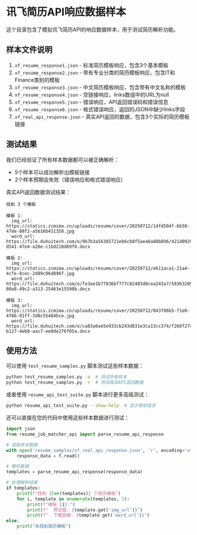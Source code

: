 # 讯飞简历API响应数据样本

这个目录包含了模拟讯飞简历API的响应数据样本，用于测试简历解析功能。

## 样本文件说明

1. `xf_resume_response1.json` - 标准简历模板响应，包含3个基本模板
2. `xf_resume_response2.json` - 带有专业分类的简历模板响应，包含IT和Finance类别的模板
3. `xf_resume_response3.json` - 中文简历模板响应，包含带有中文名称的模板
4. `xf_resume_response4.json` - 空链接响应，links数组中的URL为null
5. `xf_resume_response5.json` - 错误响应，API返回错误码和错误信息
6. `xf_resume_response6.json` - 格式错误响应，返回的JSON中缺少links字段
7. `xf_real_api_response.json` - 真实API返回的数据，包含3个实际的简历模板链接

## 测试结果

我们已经验证了所有样本数据都可以被正确解析：
- 5个样本可以成功解析出模板链接
- 2个样本预期会失败（错误响应和格式错误响应）

真实API返回数据测试结果：
```
找到 3 个模板

模板 1:
  img_url: https://statics.zcmima.cn/uploads/resume/cover/20250712/14fd584f-6b50-47de-88f2-a5b16b431358.jpg
  word_url: https://file.duhuitech.com/o/9b7b3a56385721eb6cb8f5aea6a88b896/421d0929-d541-47e4-a26e-c1bd218d69f0.docx

模板 2:
  img_url: https://statics.zcmima.cn/uploads/resume/cover/20250712/e611aca1-21a4-4cfe-8cec-2d89c06d896f.jpg
  word_url: https://file.duhuitech.com/o/fe3ae1b77836bf777c82403d0cea243a7/58363209-80a8-49c2-a313-25463e15590b.docx

模板 3:
  img_url: https://statics.zcmima.cn/uploads/resume/cover/20250712/043786b5-f1e0-4f86-91ff-3d0c55464bce.jpg
  word_url: https://file.duhuitech.com/o/ca83a6ae5e933cb243d831e3ca13cc374/f268f274-b127-4eb0-aac7-ee0de276f05a.docx
```

## 使用方法

可以使用 `test_resume_samples.py` 脚本测试这些样本数据：

```bash
python test_resume_samples.py -a  # 测试所有样本
python test_resume_samples.py -r  # 测试真实API返回数据
```

或者使用 `resume_api_test_suite.py` 脚本进行更多高级测试：

```bash
python resume_api_test_suite.py --show-help  # 显示帮助信息
```

还可以直接在您的代码中使用这些样本数据进行测试：

```python
import json
from resume_job_matcher_api import parse_resume_api_response

# 读取样本数据
with open('resume_samples/xf_real_api_response.json', 'r', encoding='utf-8') as f:
    response_data = f.read()

# 解析数据
templates = parse_resume_api_response(response_data)

# 处理解析结果
if templates:
    print(f"找到 {len(templates)} 个简历模板")
    for i, template in enumerate(templates, 1):
        print(f"模板 {i}:")
        print(f"  预览图: {template.get('img_url')}")
        print(f"  下载链接: {template.get('word_url')}")
else:
    print("未找到简历模板")
``` 